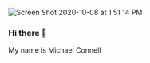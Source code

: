 ![Screen Shot 2020-10-08 at 1 51 14 PM](https://user-images.githubusercontent.com/14168559/95512338-8ad17480-096d-11eb-950b-75117697e0c6.png)
### Hi there 👋


My name is Michael Connell

<!--
**MiConnell/MiConnell** is a ✨ _special_ ✨ repository because its `README.md` (this file) appears on your GitHub profile.

Here are some ideas to get you started:

- 🔭 I’m currently working on mastering Python
- 🌱 I’m currently learning ...
- 👯 I’m looking to collaborate on ...
- 🤔 I’m looking for help with ...
- 💬 Ask me about ...
- 📫 How to reach me: ...
- 😄 Pronouns: ...
- ⚡ Fun fact: ...
-->
